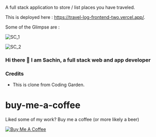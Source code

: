 A full stack application to store / list places you have traveled.

This is deployed here :  https://travel-log-frontend-two.vercel.app/.


Some of the Glimpse are :

![SC_1](https://user-images.githubusercontent.com/42431274/126252158-7d86c4ba-53d2-4b7d-8c76-ef794706131e.PNG)

![SC_2](https://user-images.githubusercontent.com/42431274/126252268-295a885f-2a04-4e52-b22d-1d8973f4cb10.PNG)


### Hi there 👋 I am Sachin, a full stack web and app developer 

###  Credits 

 - This is clone from Coding Garden. 

# buy-me-a-coffee
Liked some of my work? Buy me a coffee (or more likely a beer)

<a href="https://www.buymeacoffee.com/sachinm" target="_blank"><img src="https://bmc-cdn.nyc3.digitaloceanspaces.com/BMC-button-images/custom_images/orange_img.png" alt="Buy Me A Coffee" style="height: auto !important;width: auto !important;" ></a>


